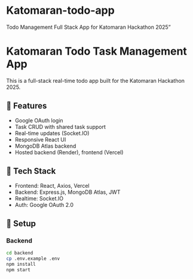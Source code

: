 # Katomaran-todo-app
Todo Management Full Stack App for Katomaran Hackathon 2025”
# Katomaran Todo Task Management App

This is a full-stack real-time todo app built for the Katomaran Hackathon 2025.

## 🚀 Features

- Google OAuth login
- Task CRUD with shared task support
- Real-time updates (Socket.IO)
- Responsive React UI
- MongoDB Atlas backend
- Hosted backend (Render), frontend (Vercel)

## 🧰 Tech Stack

- Frontend: React, Axios, Vercel
- Backend: Express.js, MongoDB Atlas, JWT
- Realtime: Socket.IO
- Auth: Google OAuth 2.0

## 📄 Setup

### Backend

```bash
cd backend
cp .env.example .env
npm install
npm start
